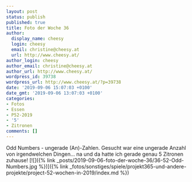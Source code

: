 ```yaml
---
layout: post
status: publish
published: true
title: Foto der Woche 36
author:
  display_name: cheesy
  login: cheesy
  email: christine@cheesy.at
  url: http://www.cheesy.at/
author_login: cheesy
author_email: christine@cheesy.at
author_url: http://www.cheesy.at/
wordpress_id: 39738
wordpress_url: http://www.cheesy.at/?p=39738
date: '2019-09-06 15:07:03 +0100'
date_gmt: '2019-09-06 13:07:03 +0100'
categories:
- Fotos
- Essen
- P52-2019
- '5'
- Zitronen
comments: []
---
```

Odd Numbers - ungerade (An)-Zahlen. Gesucht war eine ungerade Anzahl von irgendwelchen Dingen... na und da hatte ich gerade genau 5 Zitronen zuhause!
[![]({% link _posts/2019-09-06-foto-der-woche-36/36-52-Odd-Numbers.jpg %})]({% link _fotos/sonstiges/spiele/projekt365-und-andere-projekte/project-52-wochen-in-2019/index.md %})
